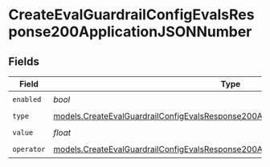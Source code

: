 # CreateEvalGuardrailConfigEvalsResponse200ApplicationJSONNumber


## Fields

| Field                                                                                                                                                                        | Type                                                                                                                                                                         | Required                                                                                                                                                                     | Description                                                                                                                                                                  |
| ---------------------------------------------------------------------------------------------------------------------------------------------------------------------------- | ---------------------------------------------------------------------------------------------------------------------------------------------------------------------------- | ---------------------------------------------------------------------------------------------------------------------------------------------------------------------------- | ---------------------------------------------------------------------------------------------------------------------------------------------------------------------------- |
| `enabled`                                                                                                                                                                    | *bool*                                                                                                                                                                       | :heavy_check_mark:                                                                                                                                                           | N/A                                                                                                                                                                          |
| `type`                                                                                                                                                                       | [models.CreateEvalGuardrailConfigEvalsResponse200ApplicationJSONResponseBody32Type](../models/createevalguardrailconfigevalsresponse200applicationjsonresponsebody32type.md) | :heavy_check_mark:                                                                                                                                                           | N/A                                                                                                                                                                          |
| `value`                                                                                                                                                                      | *float*                                                                                                                                                                      | :heavy_check_mark:                                                                                                                                                           | N/A                                                                                                                                                                          |
| `operator`                                                                                                                                                                   | [models.CreateEvalGuardrailConfigEvalsResponse200ApplicationJSONOperator](../models/createevalguardrailconfigevalsresponse200applicationjsonoperator.md)                     | :heavy_check_mark:                                                                                                                                                           | N/A                                                                                                                                                                          |
